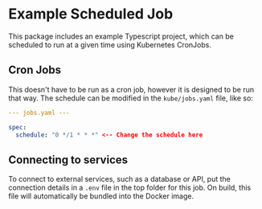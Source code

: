 # Example Scheduled Job

This package includes an example Typescript project, which can be scheduled to run at a given time using Kubernetes CronJobs.

## Cron Jobs

This doesn't have to be run as a cron job, however it is designed to be run that way.
The schedule can be modified in the `kube/jobs.yaml` file, like so:

```yaml
--- jobs.yaml ---

spec:
  schedule: "0 */1 * * *" <-- Change the schedule here
```

## Connecting to services

To connect to external services, such as a database or API, put the connection details in a `.env` file in the top folder for this job. On build, this file will automatically be bundled into the Docker image.
